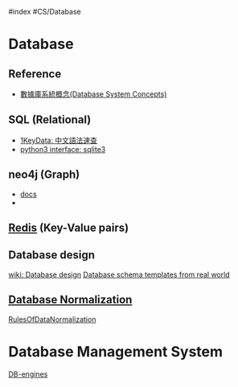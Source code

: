 #index #CS/Database 
 
# Database

## Reference
* [數據庫系統概念(Database System Concepts)](https://www.db-book.com/)

## SQL (Relational)
* [1KeyData: 中文語法速查](https://www.1keydata.com/tw/sql/sql.html)
* [python3 interface: sqlite3](https://docs.python.org/3/library/sqlite3.html)

## neo4j (Graph)
* [docs](https://neo4j.com/docs/)
* 

## [Redis](https://github.com/redis/redis) (Key-Value pairs)



## Database design
[wiki: Database design](https://en.wikipedia.org/wiki/Database_design)
[Database schema templates from real world](https://drawsql.app/templates)

## [Database Normalization](https://en.wikipedia.org/wiki/Database_normalization)

[RulesOfDataNormalization](http://cc.cust.edu.tw/~ccchen/doc/db_04.pdf)


# Database Management System

[DB-engines](https://db-engines.com/en/ranking)

